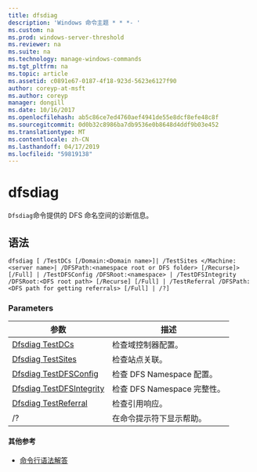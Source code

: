 ```yaml
---
title: dfsdiag
description: 'Windows 命令主题 * * *- '
ms.custom: na
ms.prod: windows-server-threshold
ms.reviewer: na
ms.suite: na
ms.technology: manage-windows-commands
ms.tgt_pltfrm: na
ms.topic: article
ms.assetid: c0891e67-0187-4f18-923d-5623e6127f90
author: coreyp-at-msft
ms.author: coreyp
manager: dongill
ms.date: 10/16/2017
ms.openlocfilehash: ab5c86ce7ed4760aef4941de55e8dcf8efe48c8f
ms.sourcegitcommit: 0d0b32c8986ba7db9536e0b8648d4ddf9b03e452
ms.translationtype: MT
ms.contentlocale: zh-CN
ms.lasthandoff: 04/17/2019
ms.locfileid: "59819138"
---
```

# <a name="dfsdiag"></a>dfsdiag



`Dfsdiag`命令提供的 DFS 命名空间的诊断信息。

## <a name="syntax"></a>语法

```
dfsdiag [ /TestDCs [/Domain:<Domain name>]| /TestSites </Machine:<server name>| /DFSPath:<namespace root or DFS folder> [/Recurse]> [/Full] | /TestDFSConfig /DFSRoot:<namespace> | /TestDFSIntegrity /DFSRoot:<DFS root path> [/Recurse] [/Full] | /TestReferral /DFSPath:<DFS path for getting referrals> [/Full] | /?] 

```

### <a name="parameters"></a>Parameters

|参数|描述|
|---------|-----------|
|[Dfsdiag TestDCs](dfsdiag-testdcs.md)|检查域控制器配置。|
|[Dfsdiag TestSites](dfsdiag-testsites.md)|检查站点关联。|
|[Dfsdiag TestDFSConfig](dfsdiag-testdfsconfig.md)|检查 DFS Namespace 配置。|
|[Dfsdiag TestDFSIntegrity](dfsdiag-testdfsintegrity.md)|检查 DFS Namespace 完整性。|
|[Dfsdiag TestReferral](dfsdiag-testreferral.md)|检查引用响应。|
|/?|在命令提示符下显示帮助。|

#### <a name="additional-references"></a>其他参考

-   [命令行语法解答](command-line-syntax-key.md)